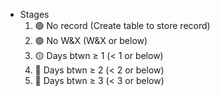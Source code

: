 * Stages
    1. 🟢 No record (Create table to store record)
    2. 🟢 No W&X (W&X or below)
    3. 🟡 Days btwn &ge; 1 (< 1 or below)
    4. 🔴 Days btwn &ge; 2 (< 2 or below)
    5. 🔴 Days btwn &ge; 3 (< 3 or below)